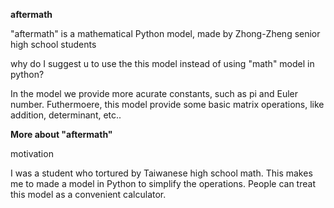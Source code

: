 **aftermath**

"aftermath" is a mathematical Python model, made by 
Zhong-Zheng senior high school students

why do I suggest u to use the this model instead of 
using "math" model in python?

In the model we provide more acurate constants, such 
as pi and Euler number. Futhermoere, this model provide 
some basic matrix operations, like addition, determinant, 
etc..


**More about "aftermath"**

motivation

I was a student who tortured by Taiwanese high school math.
This makes me to made a model in Python to simplify the 
operations. 
People can treat this model as a convenient calculator.
